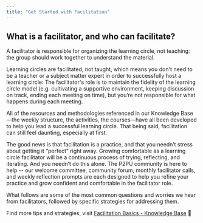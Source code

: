 ```yaml
---
title: "Get Started with Facilitation"
---
```


## What is a facilitator, and who can facilitate?


A facilitator is responsible for organizing the learning circle, not teaching: the group should work together to understand the material.

Learning circles are facilitated, not taught, which means you don't need to be a teacher or a subject matter expert in order to successfully host a learning circle:
The facilitator's role is to maintain the fidelity of the learning circle model (e.g. cultivating a supportive environment, keeping discussion on track, ending each meeting on time), but you’re not responsible for what happens during each meeting.

All of the resources and methodologies referenced in our Knowledge Base—the weekly structure, the activities, the courses—have all been developed to help you lead a successful learning circle. That being said, facilitation can still feel daunting, especially at first.

The good news is that facilitation is a practice, and that you needn’t stress about getting it “perfect” right away. Growing comfortable as a learning circle facilitator will be a continuous process of trying, reflecting, and iterating. And you needn’t do this alone. The P2PU community is here to help -- our welcome committee, community forum, monthly facilitator calls, and weekly reflection prompts are each designed to help you refine your practice and grow confident and comfortable in the facilitator role.

What follows are some of the most common questions and worries we hear from facilitators, followed by specific strategies for addressing them.

Find more tips and strategies, visit [Facilitation Basics - Knowledge Base](https://docs.p2pu.org/facilitation/facilitation-basics)


